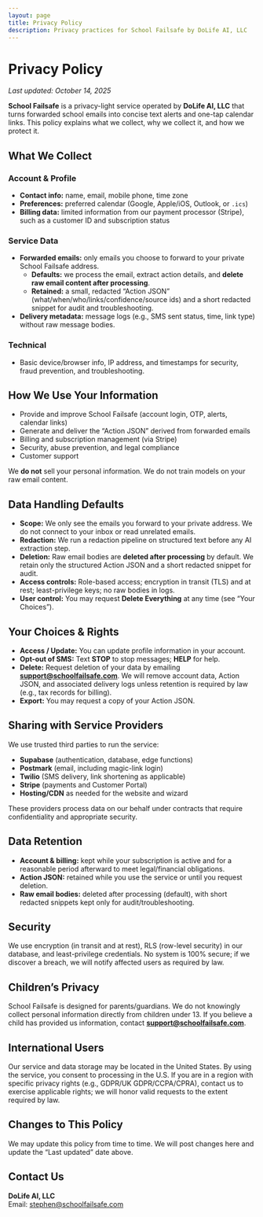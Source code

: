 ```yaml
---
layout: page
title: Privacy Policy
description: Privacy practices for School Failsafe by DoLife AI, LLC
---
```


# Privacy Policy

_Last updated: October 14, 2025_

**School Failsafe** is a privacy-light service operated by **DoLife AI, LLC** that turns forwarded school emails into concise text alerts and one-tap calendar links. This policy explains what we collect, why we collect it, and how we protect it.

## What We Collect

### Account & Profile
- **Contact info:** name, email, mobile phone, time zone
- **Preferences:** preferred calendar (Google, Apple/iOS, Outlook, or `.ics`)
- **Billing data:** limited information from our payment processor (Stripe), such as a customer ID and subscription status

### Service Data
- **Forwarded emails:** only emails you choose to forward to your private School Failsafe address.  
  - **Defaults:** we process the email, extract action details, and **delete raw email content after processing**.
  - **Retained:** a small, redacted “Action JSON” (what/when/who/links/confidence/source ids) and a short redacted snippet for audit and troubleshooting.
- **Delivery metadata:** message logs (e.g., SMS sent status, time, link type) without raw message bodies.

### Technical
- Basic device/browser info, IP address, and timestamps for security, fraud prevention, and troubleshooting.

## How We Use Your Information
- Provide and improve School Failsafe (account login, OTP, alerts, calendar links)
- Generate and deliver the “Action JSON” derived from forwarded emails
- Billing and subscription management (via Stripe)
- Security, abuse prevention, and legal compliance
- Customer support

We **do not** sell your personal information. We do not train models on your raw email content.

## Data Handling Defaults
- **Scope:** We only see the emails you forward to your private address. We do not connect to your inbox or read unrelated emails.
- **Redaction:** We run a redaction pipeline on structured text before any AI extraction step.
- **Deletion:** Raw email bodies are **deleted after processing** by default. We retain only the structured Action JSON and a short redacted snippet for audit.
- **Access controls:** Role-based access; encryption in transit (TLS) and at rest; least-privilege keys; no raw bodies in logs.
- **User control:** You may request **Delete Everything** at any time (see “Your Choices”).

## Your Choices & Rights
- **Access / Update:** You can update profile information in your account.
- **Opt-out of SMS:** Text **STOP** to stop messages; **HELP** for help.
- **Delete:** Request deletion of your data by emailing **[support@schoolfailsafe.com](mailto:support@schoolfailsafe.com)**. We will remove account data, Action JSON, and associated delivery logs unless retention is required by law (e.g., tax records for billing).
- **Export:** You may request a copy of your Action JSON.

## Sharing with Service Providers
We use trusted third parties to run the service:
- **Supabase** (authentication, database, edge functions)
- **Postmark** (email, including magic-link login)
- **Twilio** (SMS delivery, link shortening as applicable)
- **Stripe** (payments and Customer Portal)
- **Hosting/CDN** as needed for the website and wizard

These providers process data on our behalf under contracts that require confidentiality and appropriate security.

## Data Retention
- **Account & billing:** kept while your subscription is active and for a reasonable period afterward to meet legal/financial obligations.
- **Action JSON:** retained while you use the service or until you request deletion.
- **Raw email bodies:** deleted after processing (default), with short redacted snippets kept only for audit/troubleshooting.

## Security
We use encryption (in transit and at rest), RLS (row-level security) in our database, and least-privilege credentials. No system is 100% secure; if we discover a breach, we will notify affected users as required by law.

## Children’s Privacy
School Failsafe is designed for parents/guardians. We do not knowingly collect personal information directly from children under 13. If you believe a child has provided us information, contact **[support@schoolfailsafe.com](mailto:support@schoolfailsafe.com)**.

## International Users
Our service and data storage may be located in the United States. By using the service, you consent to processing in the U.S. If you are in a region with specific privacy rights (e.g., GDPR/UK GDPR/CCPA/CPRA), contact us to exercise applicable rights; we will honor valid requests to the extent required by law.

## Changes to This Policy
We may update this policy from time to time. We will post changes here and update the “Last updated” date above.

## Contact Us
**DoLife AI, LLC**  
Email: [stephen@schoolfailsafe.com](mailto:stephen@schoolfailsafe.com)  


